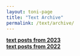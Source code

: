 ```yaml
---
layout: toni-page
title: "Text Archive"
permalink: /text/archive/
---
```

<b><a href="/blogs/text/2023">text posts from 2023</a></b>
<br><b><a href="/blogs/text/2022">text posts from 2022</a></b>
